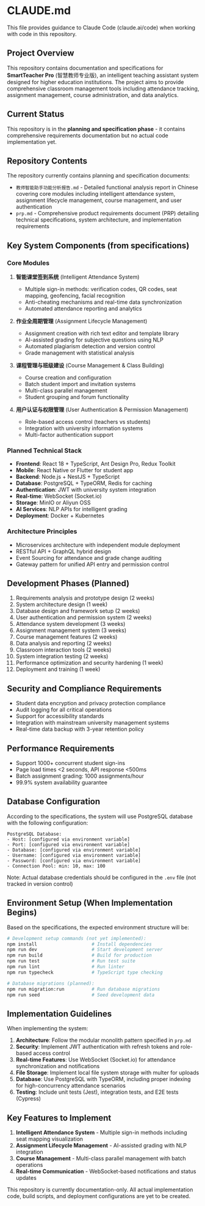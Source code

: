 # CLAUDE.md

This file provides guidance to Claude Code (claude.ai/code) when working with code in this repository.

## Project Overview

This repository contains documentation and specifications for **SmartTeacher Pro** (智慧教师专业版), an intelligent teaching assistant system designed for higher education institutions. The project aims to provide comprehensive classroom management tools including attendance tracking, assignment management, course administration, and data analytics.

## Current Status

This repository is in the **planning and specification phase** - it contains comprehensive requirements documentation but no actual code implementation yet.

## Repository Contents

The repository currently contains planning and specification documents:

- `教师智能助手功能分析报告.md` - Detailed functional analysis report in Chinese covering core modules including intelligent attendance system, assignment lifecycle management, course management, and user authentication
- `prp.md` - Comprehensive product requirements document (PRP) detailing technical specifications, system architecture, and implementation requirements

## Key System Components (from specifications)

### Core Modules
1. **智能课堂签到系统** (Intelligent Attendance System)
   - Multiple sign-in methods: verification codes, QR codes, seat mapping, geofencing, facial recognition
   - Anti-cheating mechanisms and real-time data synchronization
   - Automated attendance reporting and analytics

2. **作业全周期管理** (Assignment Lifecycle Management)
   - Assignment creation with rich text editor and template library
   - AI-assisted grading for subjective questions using NLP
   - Automated plagiarism detection and version control
   - Grade management with statistical analysis

3. **课程管理与班级建设** (Course Management & Class Building)
   - Course creation and configuration
   - Batch student import and invitation systems
   - Multi-class parallel management
   - Student grouping and forum functionality

4. **用户认证与权限管理** (User Authentication & Permission Management)
   - Role-based access control (teachers vs students)
   - Integration with university information systems
   - Multi-factor authentication support

### Planned Technical Stack
- **Frontend**: React 18 + TypeScript, Ant Design Pro, Redux Toolkit
- **Mobile**: React Native or Flutter for student app
- **Backend**: Node.js + NestJS + TypeScript
- **Database**: PostgreSQL + TypeORM, Redis for caching
- **Authentication**: JWT with university system integration
- **Real-time**: WebSocket (Socket.io)
- **Storage**: MinIO or Aliyun OSS
- **AI Services**: NLP APIs for intelligent grading
- **Deployment**: Docker + Kubernetes

### Architecture Principles
- Microservices architecture with independent module deployment
- RESTful API + GraphQL hybrid design
- Event Sourcing for attendance and grade change auditing
- Gateway pattern for unified API entry and permission control

## Development Phases (Planned)
1. Requirements analysis and prototype design (2 weeks)
2. System architecture design (1 week)
3. Database design and framework setup (2 weeks)
4. User authentication and permission system (2 weeks)
5. Attendance system development (3 weeks)
6. Assignment management system (3 weeks)
7. Course management features (2 weeks)
8. Data analysis and reporting (2 weeks)
9. Classroom interaction tools (2 weeks)
10. System integration testing (2 weeks)
11. Performance optimization and security hardening (1 week)
12. Deployment and training (1 week)

## Security and Compliance Requirements
- Student data encryption and privacy protection compliance
- Audit logging for all critical operations
- Support for accessibility standards
- Integration with mainstream university management systems
- Real-time data backup with 3-year retention policy

## Performance Requirements
- Support 1000+ concurrent student sign-ins
- Page load times <2 seconds, API response <500ms
- Batch assignment grading: 1000 assignments/hour
- 99.9% system availability guarantee

## Database Configuration

According to the specifications, the system will use PostgreSQL database with the following configuration:

```
PostgreSQL Database:
- Host: [configured via environment variable]
- Port: [configured via environment variable]
- Database: [configured via environment variable]
- Username: [configured via environment variable]
- Password: [configured via environment variable]
- Connection Pool: min: 10, max: 100
```

Note: Actual database credentials should be configured in the `.env` file (not tracked in version control)

## Environment Setup (When Implementation Begins)

Based on the specifications, the expected environment structure will be:

```bash
# Development setup commands (not yet implemented):
npm install                    # Install dependencies
npm run dev                    # Start development server
npm run build                  # Build for production
npm run test                   # Run test suite
npm run lint                   # Run linter
npm run typecheck              # TypeScript type checking

# Database migrations (planned):
npm run migration:run          # Run database migrations
npm run seed                   # Seed development data
```

## Implementation Guidelines

When implementing the system:

1. **Architecture**: Follow the modular monolith pattern specified in `prp.md`
2. **Security**: Implement JWT authentication with refresh tokens and role-based access control
3. **Real-time Features**: Use WebSocket (Socket.io) for attendance synchronization and notifications
4. **File Storage**: Implement local file system storage with multer for uploads
5. **Database**: Use PostgreSQL with TypeORM, including proper indexing for high-concurrency attendance scenarios
6. **Testing**: Include unit tests (Jest), integration tests, and E2E tests (Cypress)

## Key Features to Implement

1. **Intelligent Attendance System** - Multiple sign-in methods including seat mapping visualization
2. **Assignment Lifecycle Management** - AI-assisted grading with NLP integration
3. **Course Management** - Multi-class parallel management with batch operations
4. **Real-time Communication** - WebSocket-based notifications and status updates

This repository is currently documentation-only. All actual implementation code, build scripts, and deployment configurations are yet to be created.